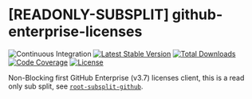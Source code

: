 # [READONLY-SUBSPLIT] github-enterprise-licenses


![Continuous Integration](https://github.com/php-api-clients/github-enterprise-licenses/workflows/Continuous%20Integration/badge.svg)
[![Latest Stable Version](https://poser.pugx.org/api-clients/github-enterprise-licenses/v/stable.png)](https://packagist.org/packages/api-clients/github-enterprise-licenses)
[![Total Downloads](https://poser.pugx.org/api-clients/github-enterprise-licenses/downloads.png)](https://packagist.org/packages/api-clients/github-enterprise-licenses)
[![Code Coverage](https://scrutinizer-ci.com/g/php-api-clients/github-enterprise-licenses/badges/coverage.png?b==)](https://scrutinizer-ci.com/g/php-api-clients/github-enterprise-licenses/?branch=)
[![License](https://poser.pugx.org/api-clients/github-enterprise-licenses/license.png)](https://packagist.org/packages/api-clients/github-enterprise-licenses)

Non-Blocking first GitHub Enterprise (v3.7) licenses client, this is a read only sub split, see [`root-subsplit-github`](https://github.com/php-api-clients/root-subsplit-github).
